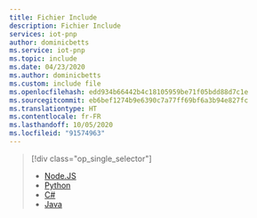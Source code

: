 ```yaml
---
title: Fichier Include
description: Fichier Include
services: iot-pnp
author: dominicbetts
ms.service: iot-pnp
ms.topic: include
ms.date: 04/23/2020
ms.author: dominicbetts
ms.custom: include file
ms.openlocfilehash: edd934b66442b4c18105959be71f05bdd88d7c1e
ms.sourcegitcommit: eb6bef1274b9e6390c7a77ff69bf6a3b94e827fc
ms.translationtype: HT
ms.contentlocale: fr-FR
ms.lasthandoff: 10/05/2020
ms.locfileid: "91574963"
---
```

> [!div class="op_single_selector"]
> * [Node.JS](../articles/iot-pnp/quickstart-service-node.md)
> * [Python](../articles/iot-pnp/quickstart-service-python.md)
> * [C#](../articles/iot-pnp/quickstart-service-csharp.md)
> * [Java](../articles/iot-pnp/quickstart-service-java.md)
